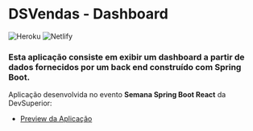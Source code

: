 # DSVendas - Dashboard

![Heroku](https://img.shields.io/static/v1?label=Back%20End&message=Heroku&color=blueviolet)
![Netlify](https://img.shields.io/static/v1?label=Front%20End&message=Netlify&color=00ad9f)

### Esta aplicação consiste em exibir um dashboard a partir de dados fornecidos por um back end construído com Spring Boot.

Aplicação desenvolvida no evento **Semana Spring Boot React** da DevSuperior:

- [Preview da Aplicação](https://jclebson-dsvendas.netlify.app/)
